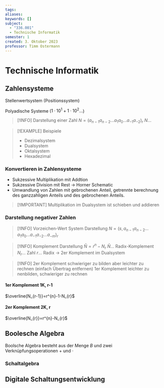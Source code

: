 ```yaml
---
tags: 
aliases: 
keywords: []
subject:
  - "336.001"
  - Technische Informatik
semester: 1
created: 3. Oktober 2023
professor: Timm Ostermann
---
```

 

# Technische Informatik

## Zahlensysteme

Stellenwertsystem (Positionssystem)

Polyadische Systeme ($1\cdot 10^1+1\cdot 10^2\dots$)

> [!INFO] Darstellung einer Zahl
> $N=(a_{n-1}a_{n-2}\dots a_{1}a_{0}\dots a_{-1}a_{-2})_{r}$
> $N\dots$ 

> [!EXAMPLE] Beispiele
> - Dezimalsystem
> - Dualsystem
> - Oktalsystem
> - Hexadezimal

### Konvertieren in Zahlensysteme

- Sukzessive Multiplikation mit Addtion
- Sukzessive Division mit Rest $\to$ Horner Schematic
- Umwandlung von Zahlen mit gebrochenen Anteil, getrennte berechnung des ganzzahligen Anteils und des gebrochenen Anteils.

> [!IMPORTANT] Multiplikation im Dualsystem ist schieben und addieren

### Darstellung negativer Zahlen

> [!INFO] Vorzeichen-Wert System Darstellung
> $N=(s,a_{n-1}a_{n-2}\dots a_{1}a_{0}\dots a_{-1}a_{-2}\dots a_{-m})_{r}$

> [!INFO] Komplement Darstellung
> $\bar{N} = r^{n}-N_{r}$
> $\bar{N}\dots$ Radix-Komplement
> $N_{r}\dots$ Zahl
> $r\dots$ Radix
> $\to$ 2er Komplement im Dualsystem

> [!INFO]
> 2er Komplement schwieriger zu bilden aber leichter zu rechnen (einfach Übertrag entfernen)
> 1er Komplement leichter zu nenbilden, schwieriger zu rechnen

#### 1er Komplement 1K, r-1

$\overline{N_{r-1}}=r^{n}-1-N_{r}$

#### 2er Komplement 2K, r

$\overline{N_{r}}=r^{n}-N_{r}$

## Boolesche Algebra

Boolsche Algebra besteht aus der Menge $B$ und zwei Verknüpfungsoperationen $+$ und $\cdot$

### Schaltalgebra

## Digitale Schaltungsentwicklung